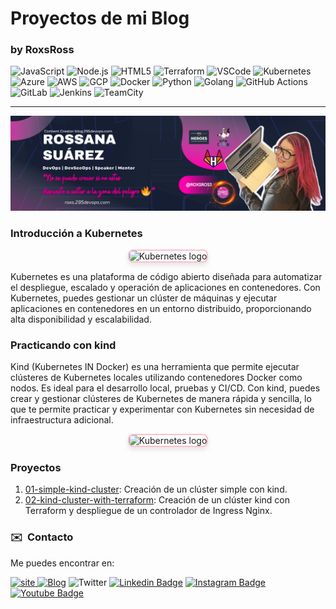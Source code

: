# Proyectos de mi Blog
### by RoxsRoss

![JavaScript](https://img.shields.io/badge/-JavaScript-F7DF1E?style=for-the-badge&logo=JavaScript&logoColor=black)
![Node.js](https://img.shields.io/badge/-Node.js-339933?style=for-the-badge&logo=node.js&logoColor=white)
![HTML5](https://img.shields.io/badge/-HTML5-E34F26?style=for-the-badge&logo=html5&logoColor=white)
![Terraform](https://img.shields.io/badge/terraform-7B42BC?logo=terraform&logoColor=white&style=for-the-badge)
![VSCode](https://img.shields.io/badge/Visual_Studio_Code-0078D4?style=for-the-badge&logo=visual%20studio%20code&logoColor=white)
![Kubernetes](https://img.shields.io/badge/kubernetes-326CE5?logo=kubernetes&logoColor=white&style=for-the-badge)
![Azure](https://img.shields.io/badge/azure-0078D4?logo=microsoft-azure&logoColor=white&style=for-the-badge)
![AWS](https://img.shields.io/badge/Amazon_AWS-232F3E?style=for-the-badge&logo=amazon-aws&logoColor=white)
![GCP](https://img.shields.io/badge/Google_Cloud-4285F4?style=for-the-badge&logo=google-cloud&logoColor=white)
![Docker](https://img.shields.io/badge/docker-2496ED?logo=docker&logoColor=white&style=for-the-badge)
![Python](https://img.shields.io/badge/python-3776AB?logo=python&logoColor=white&style=for-the-badge)
![Golang](https://img.shields.io/badge/Go-00ADD8?style=for-the-badge&logo=go&logoColor=white)
![GitHub Actions](https://img.shields.io/badge/GitHub_Actions-2088FF?style=for-the-badge&logo=github-actions&logoColor=white)
![GitLab](https://img.shields.io/badge/GitLab-330F63?style=for-the-badge&logo=gitlab&logoColor=white)
![Jenkins](https://img.shields.io/badge/Jenkins-D24939?style=for-the-badge&logo=Jenkins&logoColor=white)
![TeamCity](https://img.shields.io/badge/TeamCity-000000?style=for-the-badge&logo=TeamCity&logoColor=white)

---

![RoxsRoss Banner](https://github.com/roxsross/roxsross/blob/main/images/roxsross-banner-1.png)


### Introducción a Kubernetes

<div style="text-align: center;">
    <img src="https://upload.wikimedia.org/wikipedia/commons/thumb/6/67/Kubernetes_logo.svg/1280px-Kubernetes_logo.svg.png" alt="Kubernetes logo" width="500" style="box-shadow: 0px 4px 8px rgba(0, 0, 0, 0.1); border: 2px solid pink; border-radius: 8px;"/>
</div>

Kubernetes es una plataforma de código abierto diseñada para automatizar el despliegue, escalado y operación de aplicaciones en contenedores. Con Kubernetes, puedes gestionar un clúster de máquinas y ejecutar aplicaciones en contenedores en un entorno distribuido, proporcionando alta disponibilidad y escalabilidad.

### Practicando con kind

Kind (Kubernetes IN Docker) es una herramienta que permite ejecutar clústeres de Kubernetes locales utilizando contenedores Docker como nodos. Es ideal para el desarrollo local, pruebas y CI/CD. Con kind, puedes crear y gestionar clústeres de Kubernetes de manera rápida y sencilla, lo que te permite practicar y experimentar con Kubernetes sin necesidad de infraestructura adicional.

<div style="text-align: center;">
    <img src="https://lordpangan.com/images/kind.png" alt="Kubernetes logo" width="400" style="box-shadow: 0px 4px 8px rgba(0, 0, 0, 0.1); border: 2px solid pink; border-radius: 8px;"/>
</div>


### Proyectos

1. [01-simple-kind-cluster](01-simple-kind-cluster/README.md): Creación de un clúster simple con kind.
2. [02-kind-cluster-with-terraform](02-kind-cluster-with-terraform/README.md): Creación de un clúster kind con Terraform y despliegue de un controlador de Ingress Nginx.


### ✉️  &nbsp;Contacto 

Me puedes encontrar en:

[![site](https://img.shields.io/badge/Hashnode-2962FF?style=for-the-badge&logo=hashnode&logoColor=white&link=https://blog.295devops.com) ](https://blog.295devops.com)
[![Blog](https://img.shields.io/badge/dev.to-0A0A0A?style=for-the-badge&logo=devdotto&logoColor=white&link=https://dev.to/roxsross)](https://dev.to/roxsross)
![Twitter](https://img.shields.io/twitter/follow/roxsross?style=for-the-badge)
[![Linkedin Badge](https://img.shields.io/badge/-LinkedIn-blue?style=for-the-badge&logo=Linkedin&logoColor=white&link=https://www.linkedin.com/in/roxsross/)](https://www.linkedin.com/in/roxsross/)
[![Instagram Badge](https://img.shields.io/badge/-Instagram-purple?style=for-the-badge&logo=instagram&logoColor=white&link=https://www.instagram.com/roxsross)](https://www.instagram.com/roxsross/)
[![Youtube Badge](https://img.shields.io/badge/YouTube-FF0000?style=for-the-badge&logo=youtube&logoColor=white&link=https://www.youtube.com/channel/UCa-FcaB75ZtqWd1YCWW6INQ)](https://www.youtube.com/channel/UCa-FcaB75ZtqWd1YCWW6INQ)